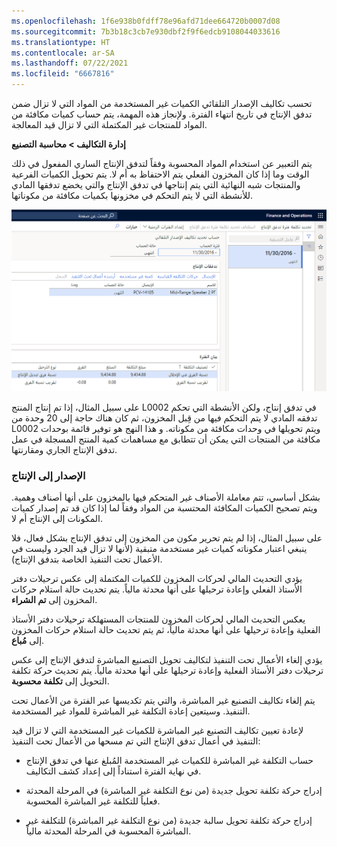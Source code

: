```yaml
---
ms.openlocfilehash: 1f6e938b0fdff78e96afd71dee664720b0007d08
ms.sourcegitcommit: 7b3b18c3cb7e930dbf2f9f6edcb9108044033616
ms.translationtype: HT
ms.contentlocale: ar-SA
ms.lasthandoff: 07/22/2021
ms.locfileid: "6667816"
---
```


تحسب تكاليف الإصدار التلقائي الكميات غير المستخدمة من المواد التي لا تزال ضمن تدفق الإنتاج في تاريخ انتهاء الفترة. ولإنجاز هذه المهمة، يتم حساب كميات مكافئة من المواد للمنتجات غير المكتملة التي لا تزال قيد المعالجة.

**إدارة التكاليف > محاسبة التصنيع**

يتم التعبير عن استخدام المواد المحسوبة وفقاً لتدفق الإنتاج الساري المفعول في ذلك الوقت وما إذا كان المخزون الفعلي يتم الاحتفاظ به أم لا. يتم تحويل الكميات الفرعية والمنتجات شبه النهائية التي يتم إنتاجها في تدفق الإنتاج والتي يخضع تدفقها المادي للأنشطة التي لا يتم التحكم في مخزونها بكميات مكافئة من مكوناتها.

[![لقطة شاشة لصفحة حساب تكاليف الإصدار التلقائي.](../media/backflush-costing.png)](../media/backflush-costing.png#lightbox)


على سبيل المثال، إذا تم إنتاج المنتج L0002 في تدفق إنتاج، ولكن الأنشطة التي تحكم تدفقه المادي لا يتم التحكم فيها من قِبل المخزون، ثم كان هناك حاجة إلى 20 وحدة من L0002 ويتم تحويلها في وحدات مكافئة من مكوناته. و هذا النهج هو توفير قائمة بوحدات مكافئة من المنتجات التي يمكن أن تتطابق مع مساهمات كمية المنتج المسجلة في عمل تدفق الإنتاج الجاري ومقارنتها.

### <a name="released-to-production"></a>الإصدار إلى الإنتاج

بشكل أساسي، تتم معاملة الأصناف غير المتحكم فيها بالمخزون على أنها أصناف وهمية.
ويتم تصحيح الكميات المكافئة المحتسبة من المواد وفقاً لما إذا كان قد تم إصدار كميات المكونات إلى الإنتاج أم لا.

على سبيل المثال، إذا لم يتم تحرير مكون من المخزون إلى تدفق الإنتاج بشكل فعال، فلا ينبغي اعتبار مكوناته كميات غير مستخدمة متبقية (لأنها لا تزال قيد الجرد وليست في الأعمال تحت التنفيذ الخاصة بتدفق الإنتاج).

يؤدي التحديث المالي لحركات المخزون للكميات المكتملة إلى عكس ترحيلات دفتر الأستاذ الفعلي وإعادة ترحيلها على أنها محدثة مالياً.
يتم تحديث حالة استلام حركات المخزون إلى **‏‫تم الشراء‬**.

يعكس التحديث المالي لحركات المخزون للمنتجات المستهلكة ترحيلات دفتر الأستاذ الفعلية وإعادة ترحيلها على أنها محدثة مالياً، ثم يتم تحديث حالة استلام حركات المخزون إلى **مُباع**.

يؤدي إلغاء الأعمال تحت التنفيذ لتكاليف تحويل التصنيع المباشرة لتدفق الإنتاج إلى عكس ترحيلات دفتر الأستاذ الفعلية وإعادة ترحيلها على أنها محدثة مالياً. يتم تحديث حركة تكلفة التحويل إلى **تكلفة محسوبة**.

يتم إلغاء تكاليف التصنيع غير المباشرة، والتي يتم تكديسها عبر الفترة من الأعمال تحت التنفيذ. وسيتعين إعادة التكلفة غير المباشرة للمواد غير المستخدمة.

لإعادة تعيين تكاليف التصنيع غير المباشرة للكميات غير المستخدمة التي لا تزال قيد التنفيذ في أعمال تدفق الإنتاج التي تم مسحها من الأعمال تحت التنفيذ:

-   حساب التكلفة غير المباشرة للكميات غير المستخدمة المُبلغ عنها في تدفق الإنتاج في نهاية الفترة استناداً إلى إعداد كشف التكاليف.

-   إدراج حركة تكلفة تحويل جديدة (من نوع التكلفة غير المباشرة) في المرحلة المحدثة فعلياً للتكلفة غير المباشرة المحسوبة.

-   إدراج حركة تكلفة تحويل سالبة جديدة (من نوع التكلفة غير المباشرة) للتكلفة غير المباشرة المحسوبة في المرحلة المحدثة مالياً.
